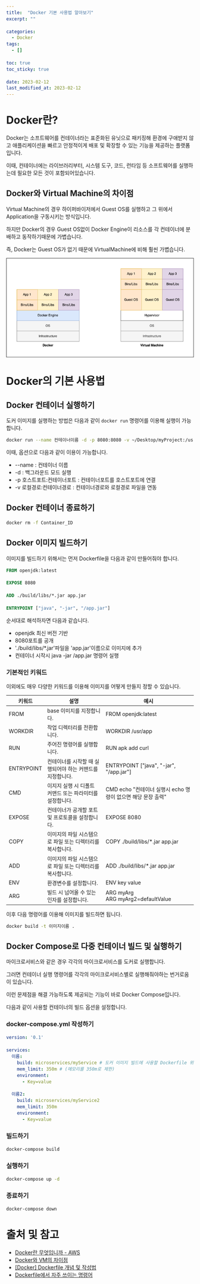 ```yaml
---
title:  "Docker 기본 사용법 알아보기" 
excerpt: ""

categories:
  - Docker
tags:
  - []

toc: true
toc_sticky: true
 
date: 2023-02-12
last_modified_at: 2023-02-12
---
```


# Docker란?

Docker는 소프트웨어를 컨테이너라는 표준화된 유닛으로 패키징해 환경에 구애받지 않고 애플리케이션을 빠르고 안정적이게 배포 및 확장할 수 있는 기능을 제공하는 플랫폼입니다.

이때, 컨테이너에는 라이브러리부터, 시스템 도구, 코드, 런타임 등 소프트웨어를 실행하는데 필요한 모든 것이 포함되어있습니다.

## Docker와 Virtual Machine의 차이점

Virtual Machine의 경우 하이퍼바이저에서 Guest OS를 실행하고 그 위에서 Application을 구동시키는 방식입니다.

하지만 Docker의 경우 Guest OS없이 Docker Engine이 리소스를 각 컨테이너에 분배하고 동작하기때문에 가볍습니다.

즉, Docker는 Guest OS가 없기 때문에 VirtualMachine에 비해 훨씬 가볍습니다.

<img src='../../assets/images/Docker/Docker-기본-사용법/DockerAndVirtualMachine.png'>

<br/>

# Docker의 기본 사용법

## Docker 컨테이너 실행하기

도커 이미지를 실행하는 방법은 다음과 같이 `docker run` 명령어를 이용해 실행이 가능합니다.

```bash
docker run --name 컨테이너이름 -d -p 8080:8080 -v ~/Desktop/myProject:/usr/app ubuntu
```

이때, 옵션으로 다음과 같이 이용이 가능합니다.

- --name : 컨테이너 이름
- -d : 백그라운드 모드 실행
- -p 호스트포트:컨테이너포트 : 컨테이너포트를 호스트포트에 연결 
- -v 로컬경로:컨테이너경로 : 컨테이너경로와 로컬경로 파일을 연동

## Docker 컨테이너 종료하기

```bash
docker rm -f Container_ID
```

## Docker 이미지 빌드하기

이미지를 빌드하기 위해서는 먼저 Dockerfile을 다음과 같이 만들어줘야 합니다.

```Dockerfile
FROM openjdk:latest

EXPOSE 8080

ADD ./build/libs/*.jar app.jar

ENTRYPOINT ["java", "-jar", "/app.jar"]
```

순서대로 해석하자면 다음과 같습니다.

- openjdk 최신 버전 기반
- 8080포트를 공개
- './build/libs/*.jar'파일을 'app.jar'이름으로 이미지에 추가
- 컨테이너 시작시 java -jar /app.jar 명령어 실행

### 기본적인 키워드

이외에도 매우 다양한 키워드를 이용해 이미지를 어떻게 만들지 정할 수 있습니다.

| 키워드 | 설명 | 예시 |
| --- | --- | --- |
| FROM | base 이미지를 지정합니다. | FROM openjdk:latest|
| WORKDIR | 작업 디렉터리를 전환합니다. | WORKDIR /usr/app |
| RUN | 주어진 명령어를 실행합니다. | RUN apk add curl |
| ENTRYPOINT | 컨테이너를 시작할 때 실행되어야 하는 커맨드를 지정합니다. |  ENTRYPOINT ["java", "-jar", "/app.jar"] |
| CMD | 이지지 실행 시 디폴트 커맨드 또는 파라미터를 설정합니다. | CMD echo "컨테이너 실행시 echo 명령이 없으면 해당 문장 출력" |
| EXPOSE | 컨테이너가 공개할 포트 및 프로토콜을 설정합니다. | EXPOSE 8080|
| COPY | 이미지의 파일 시스템으로 파일 또는 디렉터리를 복사합니다. | COPY ./build/libs/*.jar app.jar | 
| ADD | 이미지의 파일 시스템으로 파일 또는 디렉터리를 복사합니다. | ADD ./build/libs/*.jar app.jar |
| ENV | 환경변수를 설정합니다. | ENV key value |
| ARG | 빌드 시 넘어올 수 있는 인자를 설정합니다. | ARG myArg <br/> ARG myArg2=defaultValue|

이후 다음 명령어를 이용해 이미지를 빌드하면 됩니다.

```bash
docker build -t 이미지이름 .
```

## Docker Compose로 다중 컨테이너 빌드 및 실행하기

마이크로서비스와 같은 경우 각각의 마이크로서비스를 도커로 실행합니다. 

그러면 컨테이너 실행 명령어를 각각의 마이크로서비스별로 실행해줘야하는 번거로움이 있습니다. 

이런 문제점을 해결 가능하도록 제공되는 기능이 바로 Docker Compose입니다.

다음과 같이 사용할 컨테이너의 빌드 옵션을 설정합니다.

### docker-compose.yml 작성하기

```yml
version: '0.1'

services:
  이름:
    build: microservices/myService # 도커 이미지 빌드에 사용할 Dockerfile 위치
    mem_limit: 350m # (메모리를 350m로 제한)
    environment:
      - Key=value

  이름2:
    build: microservices/myService2 
    mem_limit: 350m
    environment:
      - Key=value
```

### 빌드하기

```bash
docker-compose build
```

### 실행하기

```bash
docker-compose up -d
```

### 종료하기

```bash
docker-compose down
```

# 출처 및 참고
- [Docker란 무엇입니까 - AWS](https://aws.amazon.com/ko/docker/)
- [Docker와 VM의 차이점](https://hu-nie.tistory.com/entry/Docker-%EC%99%80-VM%EC%9D%98-%EC%B0%A8%EC%9D%B4%EC%A0%90)
- [[Docker] Dockerfile 개념 및 작성법](https://wooono.tistory.com/123)
- [Dockerfile에서 자주 쓰이는 명령어](https://www.daleseo.com/dockerfile/)